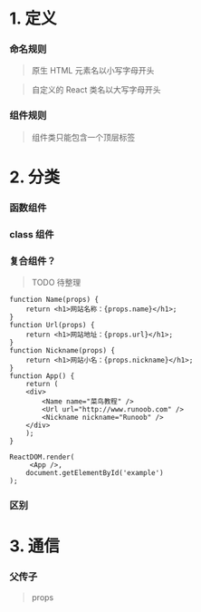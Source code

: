<!--
 * @LastEditors: wudan01
 * @description: 文件描述
-->
# 1. 定义

### 命名规则
> 原生 HTML 元素名以小写字母开头

> 自定义的 React 类名以大写字母开头

### 组件规则
> 组件类只能包含一个顶层标签

# 2. 分类
### 函数组件

### class 组件

### 复合组件？
> TODO 待整理
```
function Name(props) {
    return <h1>网站名称：{props.name}</h1>;
}
function Url(props) {
    return <h1>网站地址：{props.url}</h1>;
}
function Nickname(props) {
    return <h1>网站小名：{props.nickname}</h1>;
}
function App() {
    return (
    <div>
        <Name name="菜鸟教程" />
        <Url url="http://www.runoob.com" />
        <Nickname nickname="Runoob" />
    </div>
    );
}
 
ReactDOM.render(
     <App />,
    document.getElementById('example')
);
```


### 区别

# 3. 通信

### 父传子
> props